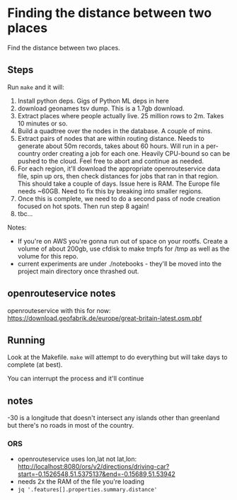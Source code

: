 
# Finding the distance between two places

Find the distance between two places.

## Steps

Run `make` and it will:

1. Install python deps. Gigs of Python ML deps in here
2. download geonames tsv dump. This is a 1.7gb download.
3. Extract places where people actually live. 25 million rows to 2m.
   Takes 10 minutes or so.
4. Build a quadtree over the nodes in the database. A couple of mins.
5. Extract pairs of nodes that are within routing distance. Needs to
   generate about 50m records, takes about 60 hours. Will run in a
   per-country order creating a job for each one. Heavily CPU-bound
   so can be pushed to the cloud. Feel free to abort and continue as
   needed.
6. For each region, it'll download the appropriate openrouteservice
   data file, spin up ors, then check distances for jobs that ran
   in that region. This should take a couple of days.
   Issue here is RAM. The Europe file needs ~60GB. Need to fix this
   by breaking into smaller regions.
7. Once this is complete, we need to do a second pass of node creation
   focused on hot spots. Then run step 8 again!
8. tbc...

Notes:

* If you're on AWS you're gonna run out of space on your rootfs. Create a
  volume of about 200gb, use cfdisk to make tmpfs for /tmp as well as the
  volume for this repo.
* current experiments are under ./notebooks - they'll be moved into the
  project main directory once thrashed out.

## openrouteservice notes

openrouteservice with this for now:
   <https://download.geofabrik.de/europe/great-britain-latest.osm.pbf>

## Running

Look at the Makefile. `make` will attempt to do everything but will
take days to complete (at best).

You can interrupt the process and it'll continue

## notes

-30 is a longitude that doesn't intersect any islands other than
greenland but there's no roads in most of the country.

### ORS

* openrouteservice uses lon,lat not lat,lon:
  <http://localhost:8080/ors/v2/directions/driving-car?start=-0.1526548,51.5375137&end=-0.15689,51.53942>
* needs 2x the RAM of the file you're loading
* `jq '.features[].properties.summary.distance'`
